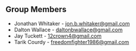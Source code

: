
Group Members
-------------
* Jonathan Whitaker - jon.b.whitaker@gmail.com
* Dalton Wallace - daltonbwallace@gmail.com
* Jay Tuckett - 12crown4@gmail.com
* Tarik Courdy - freedomfighter1986@gmail.com
